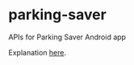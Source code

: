# parking-saver
APIs for Parking Saver Android app

Explanation [here](http://www.jyotman.xyz/post/token-based-authentication-using-django-rest-framework).

